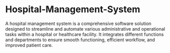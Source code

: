 # Hospital-Management-System

A hospital management system is a comprehensive software solution designed to streamline and automate various administrative and operational tasks within a hospital or healthcare facility. It integrates different functions and departments to ensure smooth functioning, efficient workflow, and improved patient care.
